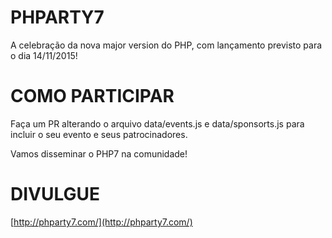 # PHPARTY7
A celebração da nova major version do PHP, com lançamento previsto para o dia 14/11/2015!

# COMO PARTICIPAR
Faça um PR alterando o arquivo data/events.js e data/sponsorts.js para incluir o seu evento e seus patrocinadores.

Vamos disseminar o PHP7 na comunidade!

# DIVULGUE 
[http://phparty7.com/](http://phparty7.com/)

